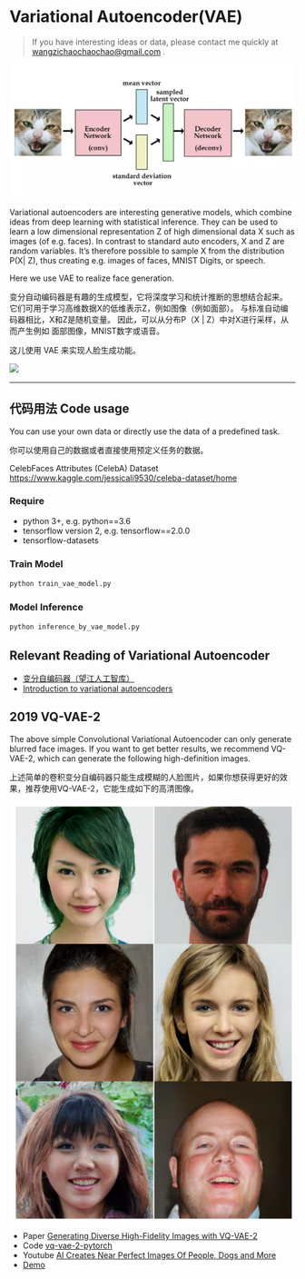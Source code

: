 # Variational Autoencoder(VAE)
> If you have interesting ideas or data, please contact me quickly at wangzichaochaochao@gmail.com .

![](VAE_model.png)

Variational autoencoders are interesting generative models, which combine
ideas from deep learning with statistical inference. They can be used to learn
a low dimensional representation Z of high dimensional data X such as
images (of e.g. faces). In contrast to standard auto encoders, X and Z are
random variables. It’s therefore possible to sample X from the distribution P(X|
Z), thus creating e.g. images of faces, MNIST Digits, or speech.

Here we use VAE to realize face generation.

变分自动编码器是有趣的生成模型，它将深度学习和统计推断的思想结合起来。 它们可用于学习高维数据X的低维表示Z，例如图像（例如面部）。 与标准自动编码器相比，X和Z是随机变量。 因此，可以从分布P（X | Z）中对X进行采样，从而产生例如 面部图像，MNIST数字或语音。

这儿使用 VAE 来实现人脸生成功能。

![](https://raw.githubusercontent.com/bojone/vae/master/100epoch_celeba.png)

---

## 代码用法 Code usage

You can use your own data or directly use the data of a predefined task.

你可以使用自己的数据或者直接使用预定义任务的数据。

CelebFaces Attributes (CelebA) Dataset https://www.kaggle.com/jessicali9530/celeba-dataset/home

### Require

+ python 3+, e.g. python==3.6
+ tensorflow version 2, e.g. tensorflow==2.0.0
+ tensorflow-datasets

### Train Model

```python
python train_vae_model.py
```

### Model Inference

```python
python inference_by_vae_model.py
```

## Relevant Reading of Variational Autoencoder

+ [变分自编码器（望江人工智库）](https://yuanxiaosc.github.io/categories/深度学习/变分自编码器/)
+ [Introduction to variational autoencoders](https://tensorchiefs.github.io/bbs/files/vae.pdf)


## 2019 VQ-VAE-2
The above simple Convolutional Variational Autoencoder can only generate blurred face images. If you want to get better results, we recommend VQ-VAE-2, which can generate the following high-definition images.

上述简单的卷积变分自编码器只能生成模糊的人脸图片，如果你想获得更好的效果，推荐使用VQ-VAE-2，它能生成如下的高清图像。

![](VQ-VAE-2_example.png)

+ Paper [Generating Diverse High-Fidelity Images with VQ-VAE-2](https://arxiv.org/abs/1906.00446)
+ Code [vq-vae-2-pytorch](https://github.com/rosinality/vq-vae-2-pytorch)
+ Youtube [AI Creates Near Perfect Images Of People, Dogs and More](https://www.youtube.com/watch?v=xlrGOfvYcQc)
+ [Demo](https://app.wandb.ai/l2k2/sonnet-sonnet_examples/runs/jizpgd0o?workspace=user-l2k2)
